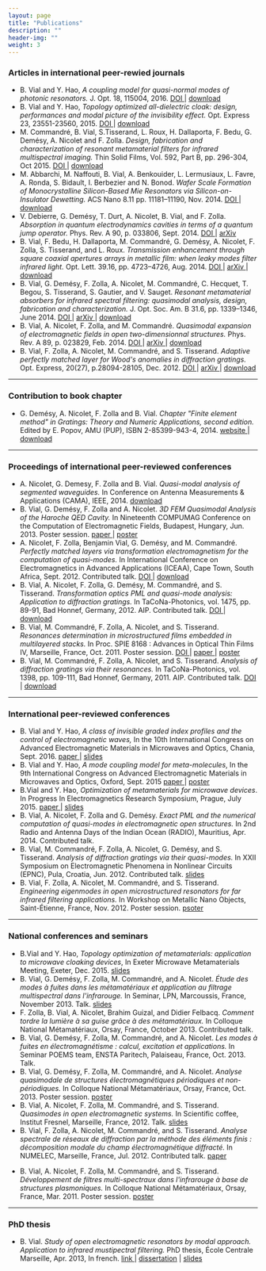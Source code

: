 ```yaml
---
layout: page
title: "Publications"
description: ""
header-img: ""
weight: 3
---
```

### Articles in international peer-rewied journals 


<ul class="biblio">

<li> 
B. Vial and Y. Hao, <em>A coupling model for quasi-normal modes of photonic resonators.</em>  J. Opt. 18, 115004, 2016.
<span class="biblinks">
<a href="http://dx.doi.org/10.1088/2040-8978/18/11/115004">
<i class="fa fa-link"></i> DOI
</a> | 
<a href="https://benjaminvialblog.files.wordpress.com/2016/10/jopt_18_11_115004.pdf">
<i class="fa fa-download"></i> download
</a>
</span>
</li>

<li> 
B. Vial and Y. Hao, <em>Topology optimized all-dielectric cloak: design, performances and modal picture of the invisibility effect.</em> Opt. Express 23, 23551-23560, 2015.
<span class="biblinks">
<a href="http://dx.doi.org/10.1364/OE.23.023551">
<i class="fa fa-link"></i> DOI
</a> | 
<a href="https://benjaminvialblog.files.wordpress.com/2016/01/oe-23-18-23551.pdf">
<i class="fa fa-download"></i> download
</a>
</span>
</li>
 
<li> 
M. Commandré, B. Vial, S.Tisserand, L. Roux, H. Dallaporta, F. Bedu, G. Demésy, A. Nicolet and F. Zolla. <em>Design, fabrication and characterization of resonant metamaterial filters for infrared multispectral imaging.</em> Thin Solid Films, Vol. 592, Part B,  pp. 296-304, Oct 2015. 
<span class="biblinks">
<a href="http://dx.doi.org/10.1016/j.tsf.2015.04.026" >
<i class="fa fa-link"></i> DOI
</a> | 
<a href= "https://benjaminvialblog.files.wordpress.com/2016/01/thin_solid_films_aaa.pdf">
<i class="fa fa-download"></i> download
</a>
</span>
</li>


<li> 
M. Abbarchi, M. Naffouti, B. Vial, A. Benkouider, L. Lermusiaux, L. Favre, A. Ronda, S. Bidault, I. Berbezier and N. Bonod. <em>Wafer Scale Formation of Monocrystalline Silicon-Based Mie Resonators via Silicon-on-Insulator Dewetting.</em> ACS Nano 8.11 pp. 11181–11190, Nov. 2014.
<span class="biblinks">
<a href= "http://dx.doi.org/10.1021/nn505632b" >
<i class="fa fa-link"></i> DOI
</a> | 
<a href="https://benjaminvialblog.files.wordpress.com/2016/01/acs_nano_mie.pdf" >
<i class="fa fa-download"></i> download
</a>
</span>
</li>



<li> 
V. Debierre, G. Demésy, T. Durt, A. Nicolet, B. Vial, and F. Zolla. <em>Absorption in quantum electrodynamics cavities in terms of a quantum jump operator.</em>  Phys. Rev. A 90, p. 033806, Sept. 2014.
<span class="biblinks">
<a href= "http://dx.doi.org/10.1103/PhysRevA.90.033806">
<i class="fa fa-link"></i> DOI
</a> | 
<a href= "http://arxiv.org/abs/1301.4404">
<i class="ai ai-arxiv"></i> arXiv
</a>
</span>
</li>

<li> 
B. Vial, F. Bedu, H. Dallaporta, M. Commandré, G. Demésy, A. Nicolet, F. Zolla, S. Tisserand, and L. Roux. <em>Transmission enhancement through square coaxial apertures arrays in metallic film: when leaky modes filter infrared light.</em> Opt. Lett. 39.16, pp. 4723–4726, Aug. 2014. 
<span class="biblinks">
<a href= "http://dx.doi.org/10.1364/OL.39.004723">
<i class="fa fa-link"></i> DOI
</a> | 
<a href="http://arxiv.org/abs/1403.3379">
<i class="ai ai-arxiv"></i> arXiv
</a> | 
<a href="https://benjaminvialblog.files.wordpress.com/2016/01/ol-39-16-4723-3.pdf">
<i class="fa fa-download"></i> download
</a>
</span>
</li>


<li> 
B. Vial, G. Demésy, F. Zolla, A. Nicolet, M. Commandré, C. Hecquet, T. Begou, S. Tisserand, S. Gautier, and V. Sauget. <em>Resonant metamaterial absorbers for infrared spectral filtering: quasimodal analysis, design, fabrication and characterization.</em>  J. Opt. Soc. Am. B 31.6, pp. 1339–1346, June 2014.
<span class="biblinks">
<a href= "http://dx.doi.org/10.1364/JOSAB.31.001339">
<i class="fa fa-link"></i> DOI
</a> | 
<a href="http://arxiv.org/abs/1402.0387">
<i class="ai ai-arxiv"></i> arXiv
</a> | 
<a href="https://benjaminvialblog.files.wordpress.com/2016/01/josab-31-6-1339-4.pdf">
<i class="fa fa-download"></i> download
</a>
</span>
</li>


<li> 
B. Vial, A. Nicolet, F. Zolla, and M. Commandré. <em>Quasimodal expansion of electromagnetic fields in open two-dimensionnal structures.</em> Phys. Rev. A 89, p. 023829, Feb. 2014.
<span class="biblinks">
<a href= "http://dx.doi.org/10.1103/PhysRevA.89.023829">
<i class="fa fa-link"></i> DOI
</a> | 
<a href="https://arxiv.org/abs/1311.3244">
<i class="ai ai-arxiv"></i> arXiv
</a> | 
<a href="https://benjaminvialblog.files.wordpress.com/2016/01/pra_qmem.pdf">
<i class="fa fa-download"></i> download
</a>
</span>
</li>

<li> 
B. Vial, F. Zolla, A. Nicolet, M. Commandré, and S. Tisserand. <em>Adaptive perfectly matched layer for Wood's anomalies in diffraction gratings.</em> Opt. Express, 20(27), p.28094-28105, Dec. 2012.
<span class="biblinks">
<a href= "http://dx.doi.org/10.1364/OE.20.028094">
<i class="fa fa-link"></i> DOI
</a> | 
<a href="https://arxiv.org/abs/1506.06254">
<i class="ai ai-arxiv"></i> arXiv
</a> | 
<a href="https://benjaminvialblog.files.wordpress.com/2016/01/oe_adaptivepml.pdf">
<i class="fa fa-download"></i> download
</a>
</span>
</li>
</ul>

<hr />

<h3>Contribution to book chapter</h3>

<ul class="biblio">
<li> 
G. Demésy, A. Nicolet, F. Zolla and B. Vial. <em>Chapter "Finite element method" in Gratings: Theory and Numeric Applications, second edition.</em> Edited by E. Popov, AMU (PUP), ISBN 2-85399-943-4, 2014.
<span class="biblinks">
<a href= "http://www.fresnel.fr/files/gratings/Second-Edition/index.htm">
<i class="fa fa-home"></i> website
</a> | 
<a href="http://www.fresnel.fr/files/gratings/Second-Edition/GratingsTheoryandNumericApplicationsSecondEdition.pdf">
<i class="fa fa-download"></i> download
</a>
</span>
</li>
</ul>

<hr />

<h3>Proceedings of international peer-reviewed conferences</h3>

<ul class="biblio">
<li> 
A. Nicolet, G. Demesy, F. Zolla and B. Vial. <em>Quasi-modal analysis of segmented waveguides.</em> In Conference on Antenna Measurements & Applications (CAMA), IEEE, 2014. 
<span class="biblinks">
<a href= "https://benjaminvialblog.files.wordpress.com/2016/01/2014_ieee_cama_nicolet_.pdf">
<i class="fa fa-download"></i> download
</a>
</span>
</li>


<li> 
B. Vial, G. Demésy, F. Zolla and A. Nicolet. <em>3D FEM Quasimodal Analysis of the Haroche QED Cavity.</em> In Nineteenth COMPUMAG Conference on the Computation of Electromagnetic Fields, Budapest, Hungary, Jun. 2013. Poster session.  
<span class="biblinks">
<a  href="https://benjaminvialblog.files.wordpress.com/2016/01/compumag2013_paper.pdf">
<i class="fa fa-download"></i> paper </a> | 
 <a href="https://benjaminvialblog.files.wordpress.com/2016/01/compumag2013_poster.pdf">
<i class="fa fa-download"></i> poster
</a>
</span>
</li>


<li> 
A. Nicolet, F. Zolla, Benjamin Vial, G. Demésy, and M. Commandré. <em>Perfectly matched layers via transformation electromagnetism for the computation of quasi-modes.</em> In International Conference on Electromagnetics in Advanced Applications (ICEAA), Cape Town, South Africa, Sept. 2012. Contributed talk.
<span class="biblinks">
<a  href="http://dx.doi.org/10.1109/ICEAA.2012.6328596">
<i class="fa fa-link"></i> DOI </a> | 
 <a href="https://benjaminvialblog.files.wordpress.com/2016/01/2012_perfectly-matched-layers-via-transformation-electromagnetism-for-the-computation-of-quasi-modes.pdf">
<i class="fa fa-download"></i> download
</a>
</span>
</li>

<li> 
B. Vial, A. Nicolet, F. Zolla, G. Demésy, M. Commandré, and S. Tisserand. <em>Transformation optics PML and quasi-mode analysis: Application to diffraction gratings.</em> In TaCoNa-Photonics, vol. 1475, pp. 89-91, Bad Honnef, Germany, 2012. AIP. Contributed talk. 
<span class="biblinks">
<a  href="http://dx.doi.org/10.1063/1.4750105">
<i class="fa fa-link"></i> DOI </a> | 
 <a href="https://benjaminvialblog.files.wordpress.com/2016/01/tacona2012_pmlquasimodes.pdf">
<i class="fa fa-download"></i> download
</a>
</span>
</li>



<li> 
B. Vial, M. Commandré, F. Zolla, A. Nicolet, and S. Tisserand. <em>Resonances determination in microstructured films embedded in multilayered stacks.</em> In Proc. SPIE 8168 : Advances in Optical Thin Films IV, Marseille, France, Oct. 2011. Poster session. 
<span class="biblinks">
<a  href="http://dx.doi.org/10.1117/12.897347">
<i class="fa fa-link"></i> DOI </a> | 
 <a href="https://benjaminvialblog.files.wordpress.com/2016/01/papier_spie_compress.pdf">
<i class="fa fa-download"></i> paper
</a> | 
<a href="https://benjaminvialblog.files.wordpress.com/2016/01/poster_spie.pdf">
<i class="fa fa-download"></i> poster
</a>
</span>
</li>



<li> 
B. Vial, M. Commandré, F. Zolla, A. Nicolet, and S. Tisserand. <em>Analysis of diffraction gratings via their resonances.</em> In TaCoNa-Photonics, vol. 1398, pp. 109-111, Bad Honnef, Germany, 2011. AIP. Contributed talk.
<span class="biblinks">
<a  href="http://dx.doi.org/10.1063/1.3644228">
<i class="fa fa-link"></i> DOI </a> | 
 <a href="https://benjaminvialblog.files.wordpress.com/2016/01/tacona2011_fresnel_grat_reson.pdf">
<i class="fa fa-download"></i> download
</a>
</span>
</li>



</ul>

<hr />



<h3>International peer-reviewed conferences</h3>



<ul class="biblio">

<li> 
B. Vial and Y. Hao,<em> A class of invisible graded index profiles and the control of electromagnetic waves,</em> In the 10th International Congress on Advanced Electromagnetic Materials in Microwaves and Optics, Chania, Sept. 2016. 
<span class="biblinks">
<a  href="https://benjaminvialblog.files.wordpress.com/2016/06/vial-metavi-20160320-023753-aclassofinvisiblegradedin.pdf">
<i class="fa fa-download"></i> paper </a> | 
 <a href="https://benjaminvialblog.files.wordpress.com/2016/06/bvial_metamaterials_2016.pdf">
<i class="fa fa-download"></i> slides
</a>
</span>
</li>

<li> 
B. Vial and Y. Hao, <em>A mode coupling model for meta-molecules</em>, In the 9th International Congress on Advanced Electromagnetic Materials in Microwaves and Optics, Oxford, Sept. 2015
<span class="biblinks">
<a  href="https://benjaminvialblog.files.wordpress.com/2016/01/metamaterials_2015_bvial.pdf">
<i class="fa fa-download"></i> paper </a> | 
 <a href="https://benjaminvialblog.files.wordpress.com/2016/01/poster_oxford2015.pdf">
<i class="fa fa-download"></i> poster
</a>
</span>
</li>

<li> 
B.Vial and Y. Hao, <em>Optimization of metamaterials for microwave devices</em>. In Progress In Electromagnetics Research Symposium, Prague, July 2015.
<span class="biblinks">
<a  href="https://benjaminvialblog.files.wordpress.com/2016/01/piers_abstract.pdf">
<i class="fa fa-download"></i> paper </a> | 
 <a href="https://benjaminvialblog.files.wordpress.com/2016/01/benjamin_vial_piers2015.pdf">
<i class="fa fa-download"></i> slides
</a>
</span>
</li>

<li> 
B. Vial, A. Nicolet, F. Zolla and G. Demésy. <em>Exact PML and the numerical computation of quasi-modes in electromagnetic open structures.</em> In 2nd Radio and Antenna Days of the Indian Ocean (RADIO), Mauritius, Apr. 2014. Contributed talk.
<span class="biblinks">

</span>
</li>


<li> 
B. Vial, M. Commandré, F. Zolla, A. Nicolet, G. Demésy, and S. Tisserand. <em>Analysis of diffraction gratings via their quasi-modes.</em> In XXII Symposium on Electromagnetic Phenomena in Nonlinear Circuits (EPNC), Pula, Croatia, Jun. 2012. Contributed talk.
<span class="biblinks">
<a  href="https://benjaminvialblog.files.wordpress.com/2016/01/presentation_epnc_2012.pdf">
<i class="fa fa-download"></i> slides 
</a>
</span>
</li>



<li> 
B. Vial, F. Zolla, A. Nicolet, M. Commandré, and S. Tisserand. <em>Engineering eigenmodes in open microstructured resonators for far infrared filtering applications.</em> In Workshop on Metallic Nano Objects, Saint-Étienne, France, Nov. 2012. Poster session.
<span class="biblinks">
<a  href="https://benjaminvialblog.files.wordpress.com/2016/01/poster_mno.pdf">
<i class="fa fa-download"></i> psoter </a> 
</span>
</li>


</ul>

<hr />

<h3>National conferences and seminars</h3>


<ul class="biblio">

<li> 
B.Vial and Y. Hao, <em>Topology optimization of metamaterials: application to microwave cloaking devices</em>, In Exeter Microwave Metamaterials Meeting, Exeter, Dec. 2015.
<span class="biblinks">
<a  href="https://benjaminvialblog.files.wordpress.com/2016/01/seminaire_lpn.pdf">
<i class="fa fa-download"></i> slides
</a>
</span>
</li>

<li> 
B. Vial, G. Demésy, F. Zolla, M. Commandré, and A. Nicolet. <em>Étude des modes à fuites dans les métamatériaux et application au filtrage multispectral dans l'infrarouge.</em> In Seminar, LPN, Marcoussis, France, November 2013. Talk.
<span class="biblinks">
<a  href="https://benjaminvialblog.files.wordpress.com/2016/01/seminaire_lpn.pdf">
<i class="fa fa-download"></i> slides
</a>
</span>
</li>

<li> 
F. Zolla, B. Vial, A. Nicolet, Brahim Guizal, and Didier Felbacq. <em>Comment tordre la lumière à sa guise grâce à des métamatériaux.</em> In Colloque National Métamatériaux, Orsay, France, October 2013. Contributed talk.
<span class="biblinks">
</span>
</li>

<li> 
B. Vial, G. Demésy, F. Zolla, M. Commandré, and A. Nicolet.<em> Les modes à fuites en électromagnétisme : calcul, excitation et applications.</em> In Seminar POEMS team, ENSTA Paritech, Palaiseau, France, Oct. 2013. Talk.
<span class="biblinks">
</span>
</li>


<li> 
B. Vial, G. Demésy, F. Zolla, M. Commandré, and A. Nicolet. <em>Analyse quasimodale de structures électromagnétiques périodiques et non-périodiques.</em> In Colloque National Métamatériaux, Orsay, France, Oct. 2013. Poster session. 
<span class="biblinks">
<a  href="https://benjaminvialblog.files.wordpress.com/2016/01/poster_cnm_2013.pdf">
<i class="fa fa-download"></i> poster
</a>
</span>
</li>

<li> 
B. Vial, A. Nicolet, F. Zolla, M. Commandré, and S. Tisserand. <em>Quasimodes in open electromagnetic systems.</em> In Scientific coffee, Institut Fresnel, Marseille, France, 2012. Talk.
<span class="biblinks">
<a  href="https://benjaminvialblog.files.wordpress.com/2016/01/cafe_scientifique.pdf">
<i class="fa fa-download"></i> slides
</a>
</span>
</li>

<li> 
B. Vial, F. Zolla, A. Nicolet, M. Commandré, and S. Tisserand.<em> Analyse spectrale de réseaux de diffraction par la méthode des éléments finis : décomposition modale du champ électromagnétique diffracté.</em> In NUMELEC, Marseille, France, Jul. 2012. Contributed talk.
<span class="biblinks">
<a  href="https://benjaminvialblog.files.wordpress.com/2016/01/abstract_numelec_2012.pdf">
<i class="fa fa-download"></i> paper
</a>
</span>
</li>

<li> 

B. Vial, A. Nicolet, F. Zolla, M. Commandré, and S. Tisserand. <em>Développement de filtres multi-spectraux dans l'infrarouge à base de structures plasmoniques.</em> In Colloque National Métamatériaux, Orsay, France, Mar. 2011. Poster session. 
<span class="biblinks">
<a  href="https://benjaminvialblog.files.wordpress.com/2016/01/poster_cnm_2011.pdf">
<i class="fa fa-download"></i> poster
</a>
</span>
</li>

</ul>

<hr />


<h3>PhD thesis</h3>


<ul class="biblio">
<li> 
B. Vial. <em>Study of open electromagnetic resonators by modal approach. Application to infrared mustipectral filtering.</em> PhD thesis, École Centrale Marseille, Apr. 2013, In french.
<span class="biblinks">
<a  href="http://tel.archives-ouvertes.fr/docs/00/91/86/51/PDF/these_Benjamin_Vial.pdf">
<i class="fa fa-link"></i> link </a> | 
 <a href="https://home/bench/Documents/site/html5up-spectral/downloads/PhD_BVIAL.pdf">
<i class="fa fa-download"></i> dissertation</a> | 
 <a href="https://home/bench/Documents/site/html5up-spectral/downloads/soutenance_BVIAL.pdf">
<i class="fa fa-download"></i> slides
</a>
</span>
</li>

</ul>
